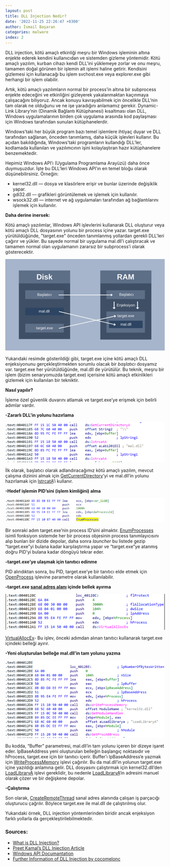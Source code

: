 ```yaml
---
layout: post
title: DLL Injection Nedir?
date: '2022-11-25 22:26:47 +0300'
author: İsmail Başaran
categories: malware
index: 2
---
```

DLL injection, kötü amaçlı etkinliği meşru bir Windows işleminin altına enjekte ederek kendini kullanıcıdan ve sistemden gizleme yöntemidir. Kötü amaçlı yazılım, kurban cihazı kendi DLL'ini yüklemeye zorlar ve onu meşru, tamamen doğal görünen bir işlemin alt işlemi haline getirir. Kendisini gizlemesi için kullanacağı bu işlem svchost.exe veya explorer.exe gibi herhangi bir işlem olabilir.

Artık, kötü amaçlı yazılımların normal bir process’in altına bir subprocess enjekte edeceğini ve etkinliğini gizleyerek yakalanmaktan kaçınmaya çalışacağını biliyoruz. Ancak konuyu kavrayabilmek için öncelikle DLL’nin tam olarak ne olduğunu ve ne işe yaradığını anlamamız gerekir. Dynamic-Link Library’nin (Dinamik Bağlantı Kütüphanesi) kısaltması olan DLL, Windows uygulamalarının birden çok uygulama arasında kod paylaşması için Windows tarafından sunulan kütüphanelerdir.

Windows’taki her büyük program bazı temel işlemlere ihtiyaç duyar ve DLL tarafından sağlanan, önceden tanımlamış, daha küçük işlevleri kullanır. Bu açıdan bakıldığında, Windows’taki programların kullandığı DLL’ler, kodlamada kullanılan ve yazılımcının işini kolaylaştıran hazır kütüphanelere benzemektedir.

Hepimiz Windows API’ı (Uygulama Programlama Arayüzü) daha önce duymuşuzdur. İşte bu DLL’leri Windows API’ın en temel bloğu olarak düşünebilirsiniz. Örneğin:

- kernel32.dll — dosya ve klasörlere erişir ve
  bunlar üzerinde değişiklik yapar.
- gdi32.dll — grafikleri görüntülemek ve işlemek
  için kullanılır.
- wsock32.dll — internet ve ağ uygulamaları
  tarafından ağ bağlantılarını işlemek için kullanılır.

**Daha derine inersek:**

Kötü amaçlı yazılımlar, Windows API işlevlerini kullanarak DLL oluşturur veya kötü amaçlı DLL dosyasının yolunu bir process içine yazar. target.exe yürütüldüğünde, "target.exe" önceden tanımlanmış yollardan gerekli DLL'leri çağırır ve yükler. Bu sayede normal bir uygulama mal.dll’i çalıştıracak ve tamamen normal olan uygulamanın zararsız bir subprocess’i olarak gösterecektir.

![](/CyberCamp/assets/dll-injection-nedir/image1.png)

Yukarıdaki resimde gösterildiği gibi, target.exe içine kötü amaçlı DLL enjeksiyonunu gerçekleştirmekten sorumlu olacak bir *başlatıcı* dosyamız var. target.exe her yürütüldüğünde, mal.dll de yürütülür. Bu teknik, meşru bir işlem (bizim senaryomuzda target.exe) içerisine kötü amaçlı etkinlikleri gizlemek için kullanılan bir tekniktir.

**Nasıl yapılır?**

İşleme özel güvenlik duvarını atlamak ve target.exe’ye erişmek için belirli adımlar vardır.

**-Zararlı DLL’in yolunu hazırlama**

![](/CyberCamp/assets/dll-injection-nedir/image2.png)

İlk olarak, başlatıcı olarak adlandıracağımız kötü amaçlı yazılım, mevcut çalışma dizinini almak için [GetCurrentDirectory](https://docs.microsoft.com/en-us/windows/win32/api/winbase/nf-winbase-getcurrentdirectory)’yi ve mal.dll’in yolunu hazırlamak için [lstrcatA](https://learn.microsoft.com/en-us/windows/win32/api/winbase/nf-winbase-lstrcata)’i kullanır.

**-Hedef işlemin PID’sini (işlem kimliğini) alma**

![](/CyberCamp/assets/dll-injection-nedir/image3.png)

Bir sonraki adım target.exe’nin process ID’sini almaktır. [EnumProcesses](https://learn.microsoft.com/en-us/windows/win32/api/psapi/nf-psapi-enumprocesses) isimli fonksiyon sistemde her bir process objesinin process tanımlayıcısını alıp bunları bir dizide depolar, daha sonra *launcher* bu listede gezip “target.exe”yi bulana kadar karşılaştırma yapar ve “target.exe”ye atanmış doğru PID’yi bulana kadar döngüyü tekrar eder.

**-target.exe’ye ulaşmak için tanıtıcı edinme**

PID alındıktan sonra, bu PID, target.exe’ye bir tanıtıcı elde etmek için [OpenProcess](https://docs.microsoft.com/en-us/windows/win32/api/processthreadsapi/nf-processthreadsapi-openprocess) işlevine parametre olarak kullanılabilir.

**-target.exe [sanal adres alanı](https://learn.microsoft.com/en-us/windows-hardware/drivers/gettingstarted/virtual-address-spaces) içinde bellek ayırma**

![](/CyberCamp/assets/dll-injection-nedir/image4.png)

[VirtualAllocEx](https://docs.microsoft.com/en-us/windows/win32/api/memoryapi/nf-memoryapi-virtualallocex)- Bu işlev, önceki adımdan alınan tanıtıcı kullanarak target.exe içindeki belleği ayırır.

**-Yeni oluşturulan belleğe mal.dll’in tam yolunu yazma**

![](/CyberCamp/assets/dll-injection-nedir/image5.png)

Bu kodda, “Buffer” parametresi, mal.dll’in tam yolunu içeren bir dizeye işaret eder. lpBaseAddress yeni oluşturulan belleğin başlangıç noktasıdır ve hProcess, target.exe için bir tanıtıcı içerir. Buffer’ı lpBaseAddress‘e yazmak için [WriteProcessMemory](https://docs.microsoft.com/en-us/windows/win32/api/memoryapi/nf-memoryapi-writeprocessmemory) işlevi çağırılır. Bu da mal.dll’in yolunun target.exe içine yazıldığı anlamına gelir. DLL dosyasını çalıştırmak için kernel32.dll’den [LoadLibraryA](https://docs.microsoft.com/en-us/windows/win32/api/libloaderapi/nf-libloaderapi-loadlibrarya) işlevi gereklidir, bu nedenle [LoadLibraryA](https://docs.microsoft.com/en-us/windows/win32/api/libloaderapi/nf-libloaderapi-loadlibrarya)‘in adresini manuel olarak çözer ve bir değişkene depolar.

**-Çalıştırma**

Son olarak, [CreateRemoteThread](https://docs.microsoft.com/en-us/windows/win32/api/processthreadsapi/nf-processthreadsapi-createremotethread) sanal adres alanında çalışan iş parçacığı oluşturucu çağrılır. Böylece target.exe ile mal.dll de çalıştırılmış olur.

Yukarıdaki örnek, DLL injection yöntemlerinden biridir ancak enjeksiyon farklı yollarla da gerçekleştirilebilmektedir.

### Sources:

* [What is DLL Injection?](https://vvelitkn.com/malware%20analysis/What-is-DLL-Injection/)
* [Preet Kamal’s DLL Injection Article](https://medium.com/malware-autopsy/dll-injection-f4b512cacaf4)
* [Windows API Documantation](https://learn.microsoft.com/en-us/windows/win32/api/)
* [Further Information of DLL Injection by cocomelonc](https://cocomelonc.github.io/tutorial/2021/09/20/malware-injection-2.html)
